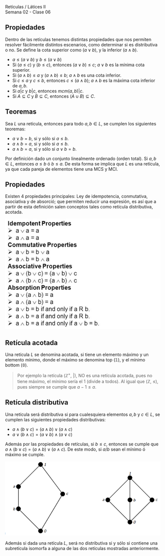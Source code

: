 <div class="header">
    <span class="header_txt">Retículas / Látices II</span><br/>
    <span class="header_dec">Semana 02 - Clase 06</span>
</div>

## Propiedades
Dentro de las retículas tenemos distintas propiedades que nos permiten resolver fácilmente distintos escenarios, como determinar si es distributiva o no. Se define la cota superior como ($a \vee b$), y la inferior ($a \wedge b$).
- $a \leq (a \vee b)$ y  $b \leq (a \vee b)$
- Si ($a \leq c$) y ($b \leq c$), entonces ($a \vee b) \leq c$; $a \vee b$ es la mínima cota superior.
- Si ($a \wedge b) \leq a$ y ($a \wedge b) \leq b$; $a \wedge b$ es una cota inferior.
- Si $c \leq a$ y $c \leq b$, entonces $c \leq (a \wedge b)$; $a \wedge b$ es la máxima cota inferior de $a, b$.
- Si $a|c$ y $b | c$, entonces $mcm(a, b)|c$.
- Si $A \subseteq C$ y $B \subseteq C$, entonces $(A \cup B) \subseteq C$.

## Teoremas
Sea $L$ una retícula, entonces para todo $a, b \in L$, se cumplen los siguientes teoremas:
- $a \vee b = b$, si y sólo si $a \leq b$.
- $a \wedge b = a$, si y sólo si $a \leq b$.
- $a \wedge b = a$, si y sólo si $a \vee b = b$.

Por definición dado un conjunto linealmente ordenado (orden total). Si $a, b \in L$, entonces $a \leq b$ ó $b \leq a$. De esta forma se implica que $L$ es una retícula, ya que cada pareja de elementos tiene una MCS y MCI.

## Propiedades
Existen 4 propiedades principales: Ley de idempotencia, conmutativa, asociativa y de absorció; que permiten reducir una expresión, es así que a partir de esta definición salen conceptos tales como retícula distributiva, acotada. 

![propiedades](img/img1.png)

## Retícula acotada
Una retícula $L$ se denomina acotada, si tiene un elemento máximo y un elemento mínimo, donde el máximo se denomina top ($\mathbb{1}$), y el mínimo bottom ($\mathbb{0}$).

> Por ejemplo la retícula ($\mathbb{Z}^{+}$, |), NO  es una retícula acotada, pues no tiene máximo, el mínimo sería el 1 (divide a todos). Al igual que ($\mathbb{Z}$, $\leq$), pues siempre se cumple que $a - 1 \leq a$.

## Retícula distributiva
Una retícula será distributiva si para cualesquiera elementos $a, b$ y $c \in L$, se cumplen las siguientes propiedades distributivas:

- $a \wedge (b \vee c) = (a \wedge b) \vee (a \wedge c)$
- $a \vee (b \wedge c) = (a \vee b) \wedge (a \vee c)$

Además por las propiedades de retículas, si $b \leq c$, entonces se cumple que $a \wedge (b \vee c) = (a \wedge b) \vee (a \wedge c)$. De este modo, si $a$/$b$ sean el mínimo ó máximo se cumple. 

![isomorfos](img/img2.png)

Además si dada una retícula $L$, será no distributiva si y sólo si contiene una subretícula isomorfa a alguna de las dos retículas mostradas anteriormente.